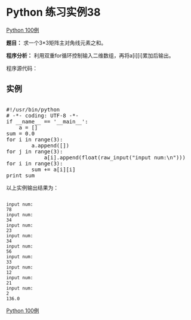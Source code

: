 Python 练习实例38
=============

 [Python 100例](python-100-examples.md)


 **题目：** 求一个3*3矩阵主对角线元素之和。

 **程序分析：** 利用双重for循环控制输入二维数组，再将a[i][i]累加后输出。

 程序源代码：

  实例
--

 <pre>

#!/usr/bin/python
# -*- coding: UTF-8 -*-
if __name__ == '__main__':
    a = []
sum = 0.0
for i in range(3):
        a.append([])
for j in range(3):
            a[i].append(float(raw_input("input num:\n")))
for i in range(3):
        sum += a[i][i]
print sum
</pre>

  以上实例输出结果为：


```

input num:
78
input num:
34
input num:
23
input num:
34
input num:
56
input num:
33
input num:
12
input num:
21
input num:
2
136.0

```

[Python 100例](python-100-examples.md)
